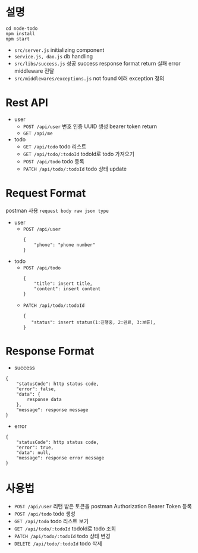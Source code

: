 
# 설명
```
cd node-todo
npm install
npm start
```

* `src/server.js` initializing component
* `service.js, dao.js` db handling
* `src/libs/success.js` 성공 success response format return 실패 error middleware 전달
* `src/middlewares/exceptions.js` not found 에러 exception 정의

# Rest API
* user
	* `POST /api/user`  번호 인증 UUID 생성 bearer token return
	* `GET /api/me`
* todo
	* `GET /api/todo` todo 리스트
	* `GET /api/todo/:todoId` todoId로 todo 가져오기
	* `POST /api/todo` todo 등록
	* `PATCH /api/todo/:todoId` todo 상태 update

# Request Format
postman 사용 `request body raw json type`
* user
	* `POST /api/user` 
		```
		{
			"phone": "phone number"
		}	
		```
* todo
	* `POST /api/todo`
		```
		{
			"title": insert title,
			"content": insert content
		}
		```
	* `PATCH /api/todo/:todoId`
		 ```
		{
			"status": insert status(1:진행중, 2:완료, 3:보류),
		}
		```
		
# Response Format
* success
```
{
	"statusCode": http status code,
	"error": false,
	"data": {
		response data
	},
	"message": response message
}

```
* error
```
{
	"statusCode": http status code,
	"error": true,
	"data": null,
	"message": response error message
}
```

# 사용법
* `POST /api/user` 리턴 받은 토큰을 postman Authorization Bearer Token 등록
* `POST /api/todo` todo 생성
* `GET /api/todo` todo 리스트 보기
* `GET /api/todo/:todoId` todoId로 todo 조회
* `PATCH /api/todo/:todoId` todo 상태 변경
* `DELETE /api/todo/:todoId` todo 삭제

